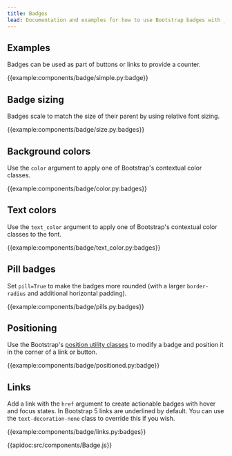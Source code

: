 ```yaml
---
title: Badges
lead: Documentation and examples for how to use Bootstrap badges with _dash-bootstrap-components_.
---
```


## Examples

Badges can be used as part of buttons or links to provide a counter.

{{example:components/badge/simple.py:badge}}

## Badge sizing

Badges scale to match the size of their parent by using relative font sizing.

{{example:components/badge/size.py:badges}}

## Background colors

Use the `color` argument to apply one of Bootstrap's contextual color classes.

{{example:components/badge/color.py:badges}}

## Text colors

Use the `text_color` argument to apply one of Bootstrap's contextual color classes to the font.

{{example:components/badge/text_color.py:badges}}

## Pill badges

Set `pill=True` to make the badges more rounded (with a larger `border-radius` and additional horizontal padding).

{{example:components/badge/pills.py:badges}}

## Positioning

Use the Bootstrap's [position utility classes](https://getbootstrap.com/docs/5.0/utilities/position/) to modify a badge and position it in the corner of a link or button.

{{example:components/badge/positioned.py:badge}}

## Links

Add a link with the `href` argument to create actionable badges with hover and focus states. In Bootstrap 5 links are underlined by default. You can use the `text-decoration-none` class to override this if you wish.

{{example:components/badge/links.py:badges}}

{{apidoc:src/components/Badge.js}}
